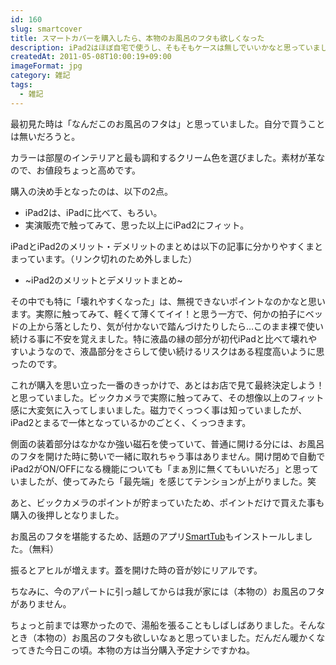 ```yaml
---
id: 160
slug: smartcover
title: スマートカバーを購入したら、本物のお風呂のフタも欲しくなった
description: iPad2はほぼ自宅で使うし、そもそもケースは無しでいいかなと思っていました。でも結局、お風呂のフタと揶揄されるスマートカバーを買ってしまいました。
createdAt: 2011-05-08T10:00:19+09:00
imageFormat: jpg
category: 雑記
tags:
  - 雑記
---
```



最初見た時は「なんだこのお風呂のフタは」と思っていました。自分で買うことは無いだろうと。

<app-photo-image article-id="160" img-file-name="smartcover_1.jpg" caption="スマートカバー（表）"></app-photo-image>

<app-photo-image article-id="160" img-file-name="smartcover_2.jpg" caption="スマートカバー（裏）"></app-photo-image>

カラーは部屋のインテリアと最も調和するクリーム色を選びました。素材が革なので、お値段ちょっと高めです。

購入の決め手となったのは、以下の2点。

* iPad2は、iPadに比べて、もろい。
* 実演販売で触ってみて、思った以上にiPad2にフィット。

iPadとiPad2のメリット・デメリットのまとめは以下の記事に分かりやすくまとまっています。（リンク切れのため外しました）

* ~iPad2のメリットとデメリットまとめ~

その中でも特に「壊れやすくなった」は、無視できないポイントなのかなと思います。実際に触ってみて、軽くて薄くてイイ！と思う一方で、何かの拍子にベッドの上から落としたり、気が付かないで踏んづけたりしたら…このまま裸で使い続ける事に不安を覚えました。特に液晶の縁の部分が初代iPadと比べて壊れやすいようなので、液晶部分をさらして使い続けるリスクはある程度高いように思ったのです。

これが購入を思い立った一番のきっかけで、あとはお店で見て最終決定しよう！と思っていました。ビックカメラで実際に触ってみて、その想像以上のフィット感に大変気に入ってしまいました。磁力でくっつく事は知っていましたが、iPad2とまるで一体となっているかのごとく、くっつきます。

<app-photo-image article-id="160" img-file-name="smartcover_3.jpg" caption="お風呂のフタをiPad2に装着"></app-photo-image>

側面の装着部分はなかなか強い磁石を使っていて、普通に開ける分には、お風呂のフタを開けた時に勢いで一緒に取れちゃう事はありません。開け閉めで自動でiPad2がON/OFFになる機能についても「まぁ別に無くてもいいだろ」と思っていましたが、使ってみたら「最先端」を感じてテンションが上がりました。笑

<app-photo-image article-id="160" img-file-name="smartcover_4.jpg" caption="スマートカバー（半開き）"></app-photo-image>

<app-photo-image article-id="160" img-file-name="smartcover_5.jpg" caption="スマートカバーはスタンドにもなる"></app-photo-image>

あと、ビックカメラのポイントが貯まっていたため、ポイントだけで買えた事も購入の後押しとなりました。

お風呂のフタを堪能するため、話題のアプリ<a href="http://itunes.apple.com/jp/app/smarttub/id435173941" target="_blank" rel="noopener">SmartTub</a>もインストールしました。（無料）

振るとアヒルが増えます。蓋を開けた時の音が妙にリアルです。

<app-photo-image article-id="160" img-file-name="smartcover_6.jpg" caption="SmartTub"></app-photo-image>

ちなみに、今のアパートに引っ越してからは我が家には（本物の）お風呂のフタがありません。

<app-photo-image article-id="160" img-file-name="bathroom.jpg" caption="SmartTub"></app-photo-image>

ちょっと前までは寒かったので、湯船を張ることもしばしばありました。そんなとき（本物の）お風呂のフタも欲しいなぁと思っていました。だんだん暖かくなってきた今日この頃。本物の方は当分購入予定ナシですかね。
